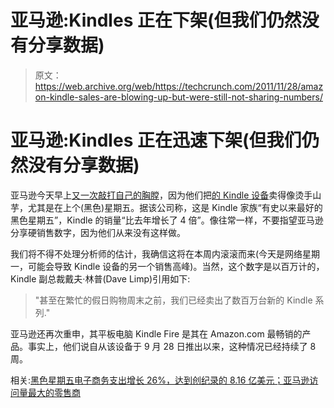 # 亚马逊:Kindles 正在下架(但我们仍然没有分享数据)

> 原文：<https://web.archive.org/web/https://techcrunch.com/2011/11/28/amazon-kindle-sales-are-blowing-up-but-were-still-not-sharing-numbers/>

# 亚马逊:Kindles 正在迅速下架(但我们仍然没有分享数据)

亚马逊今天早上[又一次敲打自己的胸膛](https://web.archive.org/web/20220930232812/http://www.businesswire.com/news/home/20111128005441/en/Black-Friday-Kindle-Family-Kindle-Sales-Increase)，因为他们把[的 Kindle 设备](https://web.archive.org/web/20220930232812/http://www.amazon.com/dp/B002Y27P3M/?tag=gocous-20&hvadid=8212081157&ref=pd_sl_992dhxljd6_e)卖得像烫手山芋，尤其是在上个(黑色)星期五。据该公司称，这是 Kindle 家族“有史以来最好的黑色星期五”，Kindle 的销量“比去年增长了 4 倍”。像往常一样，不要指望亚马逊分享硬销售数字，因为他们从来没有这样做。

我们将不得不处理分析师的估计，我确信这将在本周内滚滚而来(今天是网络星期一，可能会导致 Kindle 设备的另一个销售高峰)。当然，这个数字是以百万计的，Kindle 副总裁戴夫·林普(Dave Limp)引用如下:

> "甚至在繁忙的假日购物周末之前，我们已经卖出了数百万台新的 Kindle 系列."

亚马逊还再次重申，其平板电脑 Kindle Fire 是其在 Amazon.com 最畅销的产品。事实上，他们说自从该设备于 9 月 28 日推出以来，这种情况已经持续了 8 周。

相关:[黑色星期五电子商务支出增长 26%，达到创纪录的 8.16 亿美元；亚马逊访问量最大的零售商](https://web.archive.org/web/20220930232812/https://beta.techcrunch.com/2011/11/27/black-friday-e-commerce-spending-up-26-percent-to-a-record-816m-amazon-most-visited-retailer/)